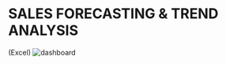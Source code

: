 # SALES FORECASTING & TREND ANALYSIS 
(Excel)
![dashboard](https://github.com/kartikeyeasingh/SALES_FORECASTING_-_TREND_ANALYSIS/assets/109058853/7ff115ab-6d27-4c13-bcc0-b7984aa46202)
